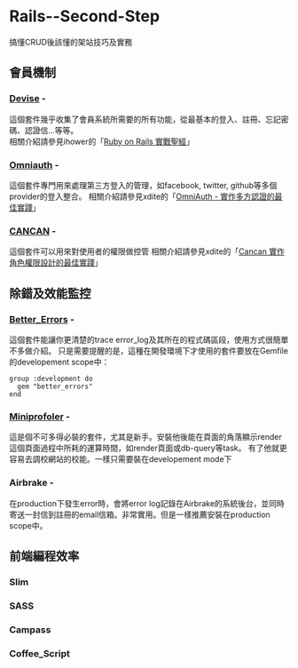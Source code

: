 Rails--Second-Step
==================

搞懂CRUD後該懂的架站技巧及實務

## 會員機制

### [Devise]() -  
  這個套件幾乎收集了會員系統所需要的所有功能，從最基本的登入、註冊、忘記密碼、認證信...等等。  
  相關介紹請參見ihower的「[Ruby on Rails 實戰聖經](http://ihower.tw/rails3/auth.html)」
  
### [Omniauth]() - 
  這個套件專門用來處理第三方登入的管理，如facebook, twitter, github等多個provider的登入整合。
  相關介紹請參見xdite的「[OmniAuth - 實作多方認證的最佳實踐](http://blog.xdite.net/posts/2011/11/19/omniauth-clean-auth-provider-1/)」
  
### [CANCAN]() -
  這個套件可以用來對使用者的權限做控管
  相關介紹請參見xdite的「[Cancan 實作角色權限設計的最佳實踐](http://blog.xdite.net/posts/2012/07/30/cancan-rule-engine-authorization-based-library-1)」
  
  
## 除錯及效能監控

### [Better_Errors](https://github.com/charliesome/better_errors) - 
  這個套件能讓你更清楚的trace error_log及其所在的程式碼區段，使用方式很簡單不多做介紹。
  只是需要提醒的是，這種在開發環境下才使用的套件要放在Gemfile的developement scope中：
  ```
  group :development do
    gem "better_errors"
  end
  ```

### [Miniprofoler](http://miniprofiler.com/) - 
  這是個不可多得必裝的套件，尤其是新手。安裝他後能在頁面的角落顯示render這個頁面過程中所耗的運算時間，如render頁面或db-query等task。
  有了他就更容易去調校網站的校能。一樣只需要裝在developement mode下  
  
### Airbrake - 
  在production下發生error時，會將error log記錄在Airbrake的系統後台，並同時寄送一封信到註冊的email信箱。非常實用。但是一樣推薦安裝在production scope中。
  
  
## 前端編程效率

### Slim

### SASS

### Campass

### Coffee_Script
